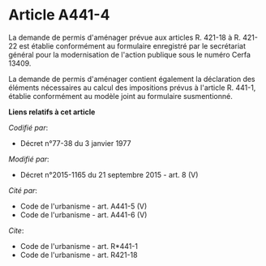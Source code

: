 # Article A441-4

La demande de permis d'aménager prévue aux articles R. 421-18 à R. 421-22 est établie conformément au formulaire enregistré
par le secrétariat général pour la modernisation de l'action publique sous le numéro Cerfa 13409. 

La demande de permis d'aménager contient également la déclaration des éléments nécessaires au calcul des impositions prévus à
l'article R. 441-1, établie conformément au modèle joint au formulaire susmentionné.

**Liens relatifs à cet article**

_Codifié par_:

  - Décret n°77-38 du 3 janvier 1977

_Modifié par_:

  - Décret n°2015-1165 du 21 septembre 2015 - art. 8 (V)

_Cité par_:

  - Code de l'urbanisme - art. A441-5 (V)
  - Code de l'urbanisme - art. A441-6 (V)

_Cite_:

  - Code de l'urbanisme - art. R*441-1
  - Code de l'urbanisme - art. R421-18
